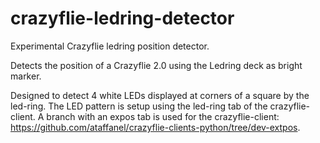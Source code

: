 # crazyflie-ledring-detector
Experimental Crazyflie ledring position detector.

Detects the position of a Crazyflie 2.0 using the Ledring deck as bright marker.

Designed to detect 4 white LEDs displayed at corners of a square by the led-ring.
The LED pattern is setup using the led-ring tab of the crazyflie-client.
A branch with an expos tab is used for the crazyflie-client: https://github.com/ataffanel/crazyflie-clients-python/tree/dev-extpos.
